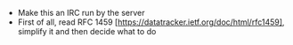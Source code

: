 - Make this an IRC run by the server
- First of all, read RFC 1459 [https://datatracker.ietf.org/doc/html/rfc1459], simplify it and then decide what to do